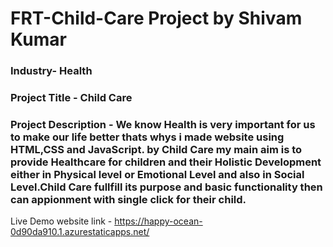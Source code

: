 # FRT-Child-Care Project by Shivam Kumar

### Industry- Health

### Project Title - Child Care



### Project Description - We know Health is very important for us to make our life better thats whys i made website using HTML,CSS and JavaScript. by Child Care my main aim is to provide Healthcare for children and their Holistic Development either in Physical level or Emotional Level and also in Social Level.Child Care fullfill its purpose and basic functionality then can appionment with single click for their child.

Live Demo website link - https://happy-ocean-0d90da910.1.azurestaticapps.net/
